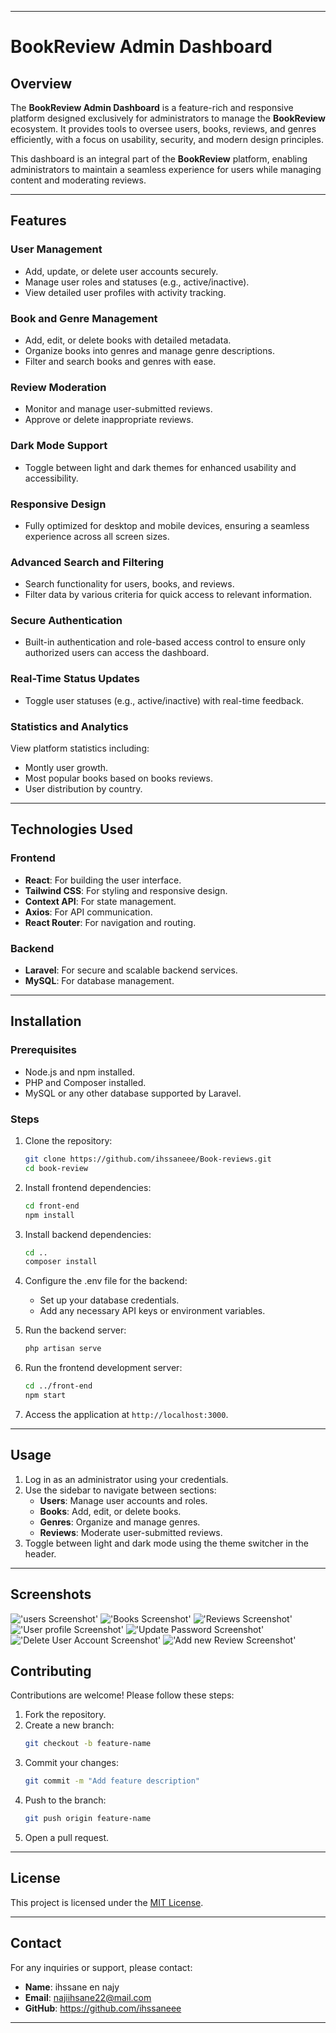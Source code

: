 
---

# **BookReview Admin Dashboard**

## **Overview**
The **BookReview Admin Dashboard** is a feature-rich and responsive platform designed exclusively for administrators to manage the **BookReview** ecosystem. It provides tools to oversee users, books, reviews, and genres efficiently, with a focus on usability, security, and modern design principles.

This dashboard is an integral part of the **BookReview** platform, enabling administrators to maintain a seamless experience for users while managing content and moderating reviews.

---

## **Features**
### **User Management**
- Add, update, or delete user accounts securely.
- Manage user roles and statuses (e.g., active/inactive).
- View detailed user profiles with activity tracking.

### **Book and Genre Management**
- Add, edit, or delete books with detailed metadata.
- Organize books into genres and manage genre descriptions.
- Filter and search books and genres with ease.

### **Review Moderation**
- Monitor and manage user-submitted reviews.
- Approve or delete inappropriate reviews.

### **Dark Mode Support**
- Toggle between light and dark themes for enhanced usability and accessibility.

### **Responsive Design**
- Fully optimized for desktop and mobile devices, ensuring a seamless experience across all screen sizes.

### **Advanced Search and Filtering**
- Search functionality for users, books, and reviews.
- Filter data by various criteria for quick access to relevant information.

### **Secure Authentication**
- Built-in authentication and role-based access control to ensure only authorized users can access the dashboard.

### **Real-Time Status Updates**
- Toggle user statuses (e.g., active/inactive) with real-time feedback.

### **Statistics and Analytics**
View platform statistics including:
- Montly user growth.
- Most popular books based on books reviews.
- User distribution by country.


---

## **Technologies Used**
### **Frontend**
- **React**: For building the user interface.
- **Tailwind CSS**: For styling and responsive design.
- **Context API**: For state management.
- **Axios**: For API communication.
- **React Router**: For navigation and routing.

### **Backend**
- **Laravel**: For secure and scalable backend services.
- **MySQL**: For database management.

---

## **Installation**

### **Prerequisites**
- Node.js and npm installed.
- PHP and Composer installed.
- MySQL or any other database supported by Laravel.

### **Steps**
1. Clone the repository:
   ```bash
   git clone https://github.com/ihssaneee/Book-reviews.git
   cd book-review
   ```

2. Install frontend dependencies:
   ```bash
   cd front-end
   npm install
   ```

3. Install backend dependencies:
   ```bash
   cd ..
   composer install
   ```

4. Configure the .env file for the backend:
   - Set up your database credentials.
   - Add any necessary API keys or environment variables.

5. Run the backend server:
   ```bash
   php artisan serve
   ```

6. Run the frontend development server:
   ```bash
   cd ../front-end
   npm start
   ```

7. Access the application at `http://localhost:3000`.

---

## **Usage**
1. Log in as an administrator using your credentials.
2. Use the sidebar to navigate between sections:
   - **Users**: Manage user accounts and roles.
   - **Books**: Add, edit, or delete books.
   - **Genres**: Organize and manage genres.
   - **Reviews**: Moderate user-submitted reviews.
3. Toggle between light and dark mode using the theme switcher in the header.

---

## **Screenshots**
!['users Screenshot'](https://tinyurl.com/246ngsfj) 
!['Books Screenshot'](https://tinyurl.com/29aztx3a) 
!['Reviews Screenshot'](https://tinyurl.com/25hh55q4) 
!['User profile Screenshot'](https://tinyurl.com/223d3um6) 
!['Update Password Screenshot'](https://tinyurl.com/2dp5yg8b) 
!['Delete User Account Screenshot'](https://tinyurl.com/2y4yxmwj) 
!['Add new Review Screenshot'](https://tinyurl.com/27t3p5dt) 
    

## **Contributing**
Contributions are welcome! Please follow these steps:
1. Fork the repository.
2. Create a new branch:
   ```bash
   git checkout -b feature-name
   ```
3. Commit your changes:
   ```bash
   git commit -m "Add feature description"
   ```
4. Push to the branch:
   ```bash
   git push origin feature-name
   ```
5. Open a pull request.

---

## **License**
This project is licensed under the [MIT License](https://opensource.org/licenses/MIT).

---

## **Contact**
For any inquiries or support, please contact:
- **Name**: ihssane en najy
- **Email**: najiihsane22@mail.com
- **GitHub**: https://github.com/ihssaneee

---

